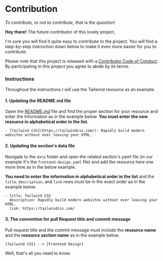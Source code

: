 # Contribution

_To contribute, or not to contribute, that is the question!_

**Hey there!** The future contributor of this lovely project,

I'm sure you will find it quite easy to contribute to the project. You will find a step-by-step instruction down below to make it even more easier for you to contribute. 

Please note that this project is released with a [Contributor Code of Conduct](CODE_OF_CONDUCT.md). By participating in this project you agree to abide by its terms.

### Instructions

Throughout the instructions I will use the Tailwind resource as an example.

#### 1. Updating the README.md file

Open the [README.md](README.md) file and find the proper section for your resource and enter the information as in the example below. **You must enter the new resource in alphabetical order in the list.**

    - [Tailwind CSS](https://tailwindcss.com/): Rapidly build modern websites without ever leaving your HTML.

#### 2. Updating the section's data file

Navigate to the `data` folder and open the related section's yaml file (in our example it's the `frontend-design.yaml` file) and add the resource here one more time as in the below example.

**You need to enter the information in alphabetical order in the list** and the `title`, `description`, and `link` rows must be in the exact order as in the example below.

    - title: Tailwind CSS
      description: Rapidly build modern websites without ever leaving your HTML.
      link: https://tailwindcss.com/

#### 3. The convention for pull Request title and commit message
Pull request title and the commit message must include the **resource name** and the **resource section name** as in the example below.

    [Tailwind CSS] --> [Frontend Design]
    

Well, that's all you need to know.

